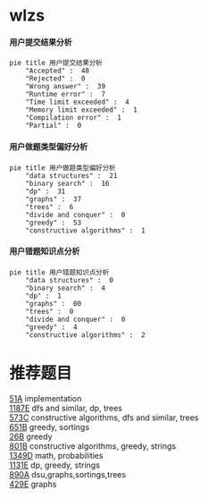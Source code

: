 # wlzs

<!-- tabs:start -->



#### **用户提交结果分析**

```mermaid
pie title 用户提交结果分析
    "Accepted" :  48
    "Rejected" :  0
    "Wrong answer" :  39
    "Runtime error" :  7
    "Time limit exceeded" :  4
    "Memory limit exceeded" :  1
    "Compilation error" :  1
    "Partial" :  0
```

#### **用户做题类型偏好分析**

```mermaid
pie title 用户做题类型偏好分析
    "data structures" :  21
    "binary search" :  16
    "dp" :  31
    "graphs" :  37
    "trees" :  6
    "divide and conquer" :  0
    "greedy" :  53
    "constructive algorithms" :  1
```
#### **用户错题知识点分析**

```mermaid
pie title 用户错题知识点分析
    "data structures" :  0
    "binary search" :  4
    "dp" :  1
    "graphs" :  00
    "trees" :  0
    "divide and conquer" :  0
    "greedy" :  4
    "constructive algorithms" :  2
```



<!-- tabs:end -->
# 推荐题目
[51A](https://codeforces.com/contest/51/problem/A)		implementation		  
[1187E](https://codeforces.com/contest/1187/problem/E)		dfs and similar,
                        dp,
                        trees		  
[573C](https://codeforces.com/contest/573/problem/C)		constructive algorithms,
                        dfs and similar,
                        trees		  
[651B](https://codeforces.com/contest/651/problem/B)		greedy,
                        sortings		  
[26B](https://codeforces.com/contest/26/problem/B)		greedy		  
[801B](https://codeforces.com/contest/801/problem/B)		constructive algorithms,
                        greedy,
                        strings		  
[1349D](https://codeforces.com/contest/1349/problem/D)		math,
                        probabilities		  
[1131E](https://codeforces.com/contest/1131/problem/E)		dp,
                        greedy,
                        strings		  
[890A](https://codeforces.com/contest/890/problem/A)		dsu,graphs,sortings,trees		  
[429E](https://codeforces.com/contest/429/problem/E)		graphs		  
